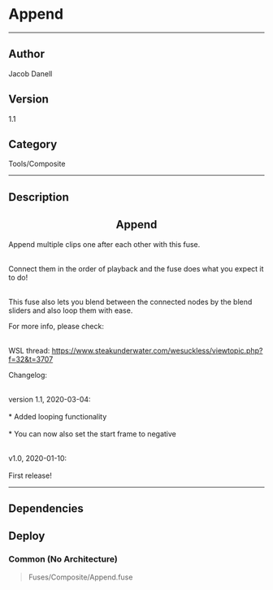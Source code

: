 # Append
___

## Author
Jacob Danell

## Version
1.1

## Category
Tools/Composite

___

## Description
<center><h2>Append</h2></center>
<p>Append multiple clips one after each other with this fuse.</p>

<br>Connect them in the order of playback and the fuse does what you expect it to do!</br>

<br>This fuse also lets you blend between the connected nodes by the blend sliders and also loop them with ease.</br>

<p>For more info, please check:</p>

<br>WSL thread: <a href="https://www.steakunderwater.com/wesuckless/viewtopic.php?f=32&t=3707">https://www.steakunderwater.com/wesuckless/viewtopic.php?f=32&t=3707</a></br>


<p>Changelog:</p>
<br>version 1.1, 2020-03-04:</br>
<br>* Added looping functionality</br>
<br>* You can now also set the start frame to negative</br>

<br>v1.0, 2020-01-10:</br>
<br>First release!</br>

___

## Dependencies

## Deploy

### Common (No Architecture)

> Fuses/Composite/Append.fuse  
